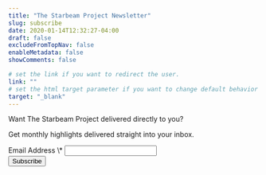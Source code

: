 ```yaml
---
title: "The Starbeam Project Newsletter"
slug: subscribe
date: 2020-01-14T12:32:27-04:00
draft: false
excludeFromTopNav: false
enableMetadata: false
showComments: false

# set the link if you want to redirect the user.
link: ""
# set the html target parameter if you want to change default behavior
target: "_blank"
---
```


Want The Starbeam Project delivered directly to you?  

Get monthly highlights delivered straight into your inbox.

<!--more-->
<!-- Begin Mailchimp Signup Form -->
<div id="mc_embed_signup">
	<form action="https://network.us5.list-manage.com/subscribe/post?u=0bbc57319d9ce8e2bb05b9f7f&amp;id=6af9ce1285" method="post" id="mc-embedded-subscribe-form" name="mc-embedded-subscribe-form" class="validate" target="_blank" novalidate>
		<div id="mc_embed_signup_scroll">
			<div class="mc-field-group">
				<label for="mce-EMAIL">Email Address  <span class="asterisk">\*</span></label>
				<input type="email" value="" name="EMAIL" class="required email" id="mce-EMAIL">
			</div>
			<div id="mce-responses" class="clear">
				<div class="response" id="mce-error-response" style="display:none"></div>
				<div class="response" id="mce-success-response" style="display:none"></div>
			</div>    <!-- real people should not fill this in and expect good things - do not remove this or risk form bot signups-->
			<div style="position: absolute; left: -5000px;" aria-hidden="true"><input type="text" name="b_0bbc57319d9ce8e2bb05b9f7f_6af9ce1285" tabindex="-1" value=""></div>
			<div class="clear"><input type="submit" value="Subscribe" name="subscribe" id="mc-embedded-subscribe" class="button"></div>
		</div>
	</form>
</div>
<script type='text/javascript' src='//s3.amazonaws.com/downloads.mailchimp.com/js/mc-validate.js'></script><script type='text/javascript'>(function($) {window.fnames = new Array(); window.ftypes = new Array();fnames[0]='EMAIL';ftypes[0]='email';fnames[1]='FNAME';ftypes[1]='text';fnames[2]='LNAME';ftypes[2]='text';fnames[3]='ADDRESS';ftypes[3]='address';fnames[4]='PHONE';ftypes[4]='phone';fnames[5]='BIRTHDAY';ftypes[5]='birthday';}(jQuery));var $mcj = jQuery.noConflict(true);</script>
<!--End mc_embed_signup-->